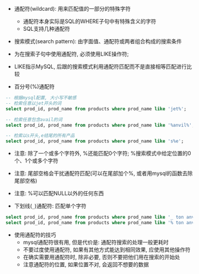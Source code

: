 + 通配符(wildcard): 用来匹配值的一部分的特殊字符
    + 通配符本身实际是SQL的WHERE子句中有特殊含义的字符
    + SQL支持几种通配符

+ 搜索模式(search pattern): 由字面值、通配符或两者组合构成的搜索条件

+ 为在搜索子句中使用通配符, 必须使用LIKE操作符;
+ LIKE指示MySQL, 后跟的搜索模式利用通配符匹配而不是直接相等匹配进行比较

+ 百分号(%)通配符

```sql
-- 根据mysql配置, 大小写不敏感
-- 检索任意以jet开头的词
select prod_id, prod_name from products where prod_name like 'jet%';

-- 检索任意包含avail的词
select prod_id, prod_name from products where prod_name like '%anvil%';

-- 检索以s开头,e结尾的所有产品
select prod_id, prod_name from products where prod_name like 's%e';

```

+ 注意: 除了一个或多个字符外, %还能匹配0个字符; %搜索模式中给定位置的0个、1个或多个字符
+ 注意: 尾部空格会干扰通配符匹配(可以在尾部加个%, 或者用mysql的函数去除尾部空格)
+ 注意: %可以匹配NULL以外的任何东西

+ 下划线(`_`)通配符: 匹配单个字符

```sql
select prod_id, prod_name from products where prod_name like '_ ton anvil';
select prod_id, prod_name from products where prod_name like '% ton anvil';

```

+ 使用通配符的技巧
    + mysql通配符很有用, 但是代价是: 通配符搜索的处理一般更耗时
    + 不要过度使用通配符, 如果有其他方式能达到相同效果, 应使用其他操作符
    + 在确实需要用通配符时, 除非必要, 否则不要把他们用在搜索的开始处
    + 注意通配符的位置, 如果位置不对, 会返回不想要的数据

